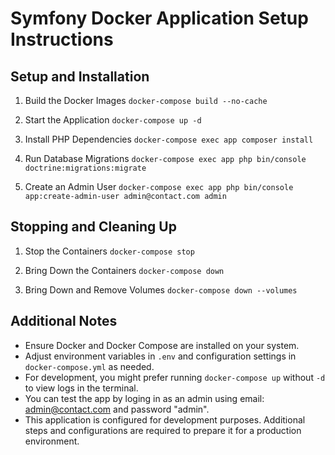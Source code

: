 # Symfony Docker Application Setup Instructions

## Setup and Installation

1. Build the Docker Images
   `docker-compose build --no-cache`

3. Start the Application
   `docker-compose up -d`

4. Install PHP Dependencies
   `docker-compose exec app composer install`

5. Run Database Migrations
   `docker-compose exec app php bin/console doctrine:migrations:migrate`

6. Create an Admin User
   `docker-compose exec app php bin/console app:create-admin-user admin@contact.com admin`

## Stopping and Cleaning Up

1. Stop the Containers
   `docker-compose stop`

2. Bring Down the Containers
   `docker-compose down`

3. Bring Down and Remove Volumes
   `docker-compose down --volumes`

## Additional Notes

- Ensure Docker and Docker Compose are installed on your system.
- Adjust environment variables in `.env` and configuration settings in `docker-compose.yml` as needed.
- For development, you might prefer running `docker-compose up` without `-d` to view logs in the terminal.
- You can test the app by loging in as an admin using email: admin@contact.com and password "admin".
- This application is configured for development purposes. Additional steps and configurations are required to prepare it for a production environment.
